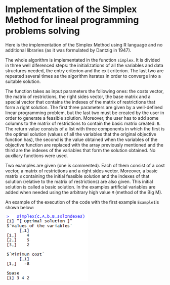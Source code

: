 # Implementation of the Simplex Method for lineal programming problems solving
Here is the implementation of the Simplex Method using R language and no additional libraries (as it was formulated by Dantzig in 1947).

The whole algorithm is implementated in the function `simplex`. It is divided in three well diferenced steps: the initializations of all the variables and data structures needed, the entry criterion and the exit criterion. The last two are repeated several times as the algorithm iterates in order to converge into a suitable solution.

The function takes as input parameters the following ones: the costs vector, the matrix of restrictions, the right sides vector, the base matrix and a special vector that contains the indexes of the matrix of restrictions that form a right solution. The first three parameters are given by a well-defined linear programming problem, but the last two must be created by the user in order to generate a feasible solution. Moreover, the user has to add some columns to the matrix of restrictions to contain the basic matrix created: `B`. The return value consists of a list with three components in which the first is the optimal solution (values of all the variables that the original objective function has), the second is the value obtained when the variables of the objective function are replaced with the array previously mentioned and the third are the indexes of the variables that form the solution obtained. No auxiliary functions were used.

Two examples are given (one is commented). Each of them consist of a cost vector, a matrix of restrictions and a right sides vector. Moreover, a basic matrix `B` containing the initial feasible solution and the indexes of that solution (relative to the matrix of restrictions) are also given. This initial solution is called a basic solution. In the examples artificial variables are added when needed using the arbitrary high value `M` (method of the Big M).

An example of the execution of the code with the first example `Example1`is shown below:

![alt text](https://github.com/sergioreyblanco/simplex_method/blob/master/execution.PNG) 
